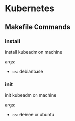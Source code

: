 # Kubernetes

## Makefile Commands

### install

install kubeadm on machine

args:
- `os`: debianbase

### init

init kubeadm on machine

args:
- `os`: ~~debian~~ or ubuntu

